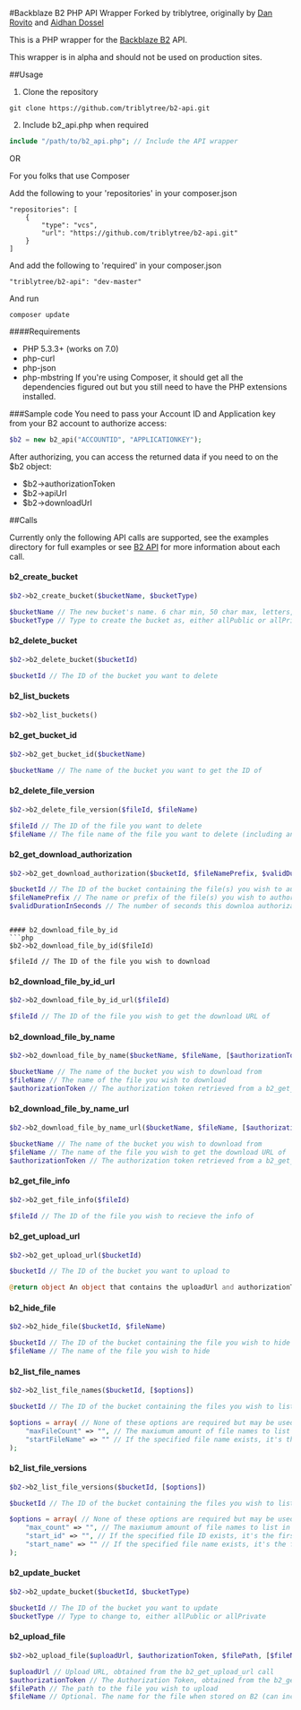 #Backblaze B2 PHP API Wrapper 
Forked by triblytree, originally by [Dan Rovito](https://www.danrovito.com) and [Aidhan Dossel](https://aidhan.net/)

This is a PHP wrapper for the [Backblaze B2](https://www.backblaze.com/b2/cloud-storage.html) API.

This wrapper is in alpha and should not be used on production sites.

##Usage
1. Clone the repository

```
git clone https://github.com/triblytree/b2-api.git
```

2. Include b2_api.php when required

```php
include "/path/to/b2_api.php"; // Include the API wrapper
```

OR

For you folks that use Composer

Add the following to your 'repositories' in your composer.json

```
"repositories": [
    {
        "type": "vcs",
        "url": "https://github.com/triblytree/b2-api.git"
    }
]
```

And add the following to 'required' in your composer.json

```
"triblytree/b2-api": "dev-master"
```

And run

```
composer update
```

####Requirements
- PHP 5.3.3+ (works on 7.0)
- php-curl
- php-json
- php-mbstring
If you're using Composer, it should get all the dependencies figured out but you still need to have the PHP extensions installed.

###Sample code
You need to pass your Account ID and Application key from your B2 account to authorize access:

```php
$b2 = new b2_api("ACCOUNTID", "APPLICATIONKEY");
```

After authorizing, you can access the returned data if you need to on the $b2 object:
- $b2->authorizationToken
- $b2->apiUrl
- $b2->downloadUrl

##Calls

Currently only the following API calls are supported, see the examples directory for full examples or see [B2 API](https://www.backblaze.com/b2/docs/) for more information about each call.

#### b2_create_bucket
```php
$b2->b2_create_bucket($bucketName, $bucketType)

$bucketName // The new bucket's name. 6 char min, 50 char max, letters, digits, - and _ are allowed
$bucketType // Type to create the bucket as, either allPublic or allPrivate
```

#### b2_delete_bucket
```php
$b2->b2_delete_bucket($bucketId)

$bucketId // The ID of the bucket you want to delete
```

#### b2_list_buckets
```php
$b2->b2_list_buckets()

```

#### b2_get_bucket_id
```php
$b2->b2_get_bucket_id($bucketName)

$bucketName // The name of the bucket you want to get the ID of
```

#### b2_delete_file_version
```php
$b2->b2_delete_file_version($fileId, $fileName)

$fileId // The ID of the file you want to delete
$fileName // The file name of the file you want to delete (including any folder you may haved put it in)
```

#### b2_get_download_authorization
```php
$b2->b2_get_download_authorization($bucketId, $fileNamePrefix, $validDurationInSeconds = 3600);

$bucketId // The ID of the bucket containing the file(s) you wish to authorize the downloading of
$fileNamePrefix // The name or prefix of the file(s) you wish to authorize the downloading of
$validDurationInSeconds // The number of seconds this downloa authorization will be valid for. Default: 3600 (1 hour)
```
```

#### b2_download_file_by_id
```php
$b2->b2_download_file_by_id($fileId)

$fileId // The ID of the file you wish to download
```

#### b2_download_file_by_id_url
```php
$b2->b2_download_file_by_id_url($fileId)

$fileId // The ID of the file you wish to get the download URL of
```

#### b2_download_file_by_name
```php
$b2->b2_download_file_by_name($bucketName, $fileName, [$authorizationToken]);

$bucketName // The name of the bucket you wish to download from
$fileName // The name of the file you wish to download
$authorizationToken // The authorization token retrieved from a b2_get_download_authorization() call. Optional.
```

#### b2_download_file_by_name_url
```php
$b2->b2_download_file_by_name_url($bucketName, $fileName, [$authorizationToken]);

$bucketName // The name of the bucket you wish to download from
$fileName // The name of the file you wish to get the download URL of
$authorizationToken // The authorization token retrieved from a b2_get_download_authorization() call. Optional.
```

#### b2_get_file_info
```php
$b2->b2_get_file_info($fileId)

$fileId // The ID of the file you wish to recieve the info of
```

#### b2_get_upload_url
```php
$b2->b2_get_upload_url($bucketId)

$bucketId // The ID of the bucket you want to upload to

@return object An object that contains the uploadUrl and authorizationToken you'll use in $b2->b2_upload_file()
```

#### b2_hide_file
```php
$b2->b2_hide_file($bucketId, $fileName)

$bucketId // The ID of the bucket containing the file you wish to hide
$fileName // The name of the file you wish to hide
```

#### b2_list_file_names
```php
$b2->b2_list_file_names($bucketId, [$options])

$bucketId // The ID of the bucket containing the files you wish to list

$options = array( // None of these options are required but may be used
    "maxFileCount" => "", // The maxiumum amount of file names to list in a call
    "startFileName" => "" // If the specified file name exists, it's the first listed
);
```

#### b2_list_file_versions
```php
$b2->b2_list_file_versions($bucketId, [$options])

$bucketId // The ID of the bucket containing the files you wish to list

$options = array( // None of these options are required but may be used
    "max_count" => "", // The maxiumum amount of file names to list in a call
    "start_id" => "", // If the specified file ID exists, it's the first listed
    "start_name" => "" // If the specified file name exists, it's the first listed
);
```

#### b2_update_bucket
```php
$b2->b2_update_bucket($bucketId, $bucketType)

$bucketId // The ID of the bucket you want to update
$bucketType // Type to change to, either allPublic or allPrivate
```

#### b2_upload_file
```php
$b2->b2_upload_file($uploadUrl, $authorizationToken, $filePath, [$fileName])

$uploadUrl // Upload URL, obtained from the b2_get_upload_url call
$authorizationToken // The Authorization Token, obtained from the b2_get_upload_url call (this is NOT the authorization token [$b2->authorizationToken] we store when first authenticating/initializing the class)
$filePath // The path to the file you wish to upload
$fileName // Optional. The name for the file when stored on B2 (can include folder). Defaults to basename of $filePath.
```
